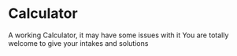 # Calculator

 A working Calculator, it may have some issues with it
 You are totally welcome to give your intakes and solutions
